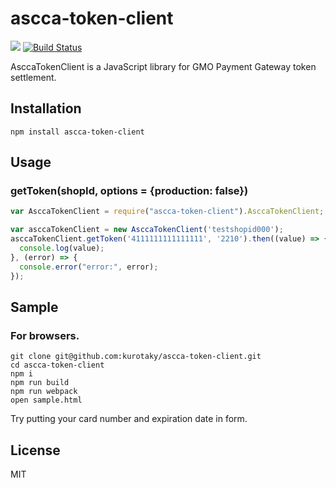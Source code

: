 # ascca-token-client

<a href="https://www.npmjs.com/package/ascca-token-client" title="npm"><img src="http://img.shields.io/npm/v/ascca-token-client.svg?style=flat-square"></a>
[![Build Status](https://travis-ci.org/kurotaky/ascca-token-client.svg?branch=master)](https://travis-ci.org/kurotaky/ascca-token-client)

AsccaTokenClient is a JavaScript library for GMO Payment Gateway token settlement.

## Installation
```
npm install ascca-token-client
```

## Usage
### getToken(shopId, options = {production: false})
```js
var AsccaTokenClient = require("ascca-token-client").AsccaTokenClient;

var asccaTokenClient = new AsccaTokenClient('testshopid000');
asccaTokenClient.getToken('4111111111111111', '2210').then((value) => {
  console.log(value);
}, (error) => {
  console.error("error:", error);
});
```

## Sample
### For browsers.

```
git clone git@github.com:kurotaky/ascca-token-client.git
cd ascca-token-client
npm i
npm run build
npm run webpack
open sample.html
```

Try putting your card number and expiration date in form.

## License
MIT
